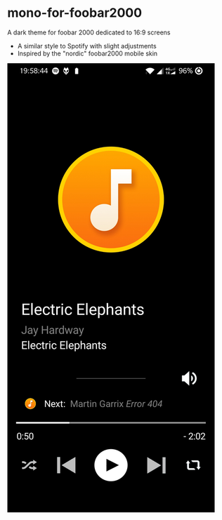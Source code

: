 # mono-for-foobar2000
A dark theme for foobar 2000 dedicated to 16:9 screens

- A similar style to Spotify with slight adjustments
- Inspired by the "nordic" foobar2000 mobile skin

![Player View](https://github.com/Martin-Gong/mono-for-foobar2000/raw/master/Mono/Screenshots/Screenshot_20200622-195844.jpg)

